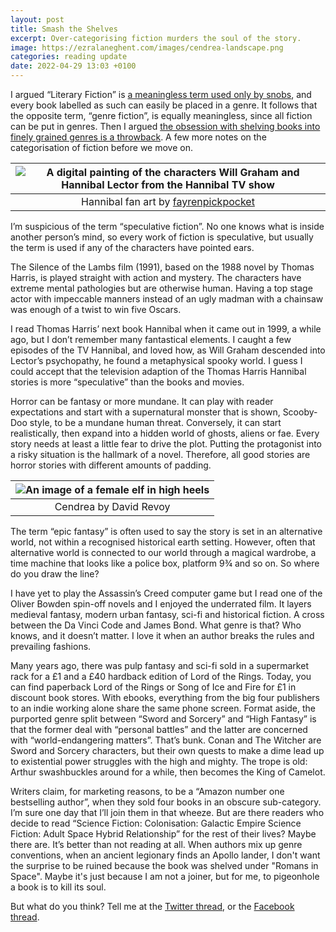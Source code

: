 ```yaml
---
layout: post
title: Smash the Shelves
excerpt: Over-categorising fiction murders the soul of the story.
image: https://ezralaneghent.com/images/cendrea-landscape.png
categories: reading update
date: 2022-04-29 13:03 +0100
---
```

I argued “Literary Fiction” is [a meaningless term used only by snobs](https://ezralaneghent.com/reading/update/2022/04/27/on-literary-fantasy.html), and every book labelled as such can easily be placed in a genre. It follows that the opposite term, “genre fiction”, is equally meaningless, since all fiction can be put in genres. Then I argued [the obsession with shelving books into finely grained genres is a throwback](https://ezralaneghent.com/reading/update/2022/04/24/librarians-vs-robots.html). A few more notes on the categorisation of fiction before we move on. 

| ![A digital painting of the characters Will Graham and Hannibal Lector from the Hannibal TV show]({{site.url}}/images/hannibal_fan_art.jpg) |
|:--:| 
| Hannibal fan art by [fayrenpickpocket](https://www.deviantart.com/fayrenpickpocket/art/Hannibal-376483561) |

I’m suspicious of the term “speculative fiction”. No one knows what is inside another person’s mind, so every work of fiction is speculative, but usually the term is used if any of the characters have pointed ears.

The Silence of the Lambs film (1991), based on the 1988 novel by Thomas Harris, is played straight with action and mystery. The characters have extreme mental pathologies but are otherwise human. Having a top stage actor with impeccable manners instead of an ugly madman with a chainsaw was enough of a twist to win five Oscars.

I read Thomas Harris’ next book Hannibal when it came out in 1999, a while ago, but I don’t remember many fantastical elements. I caught a few episodes of the TV Hannibal, and loved how, as Will Graham descended into Lector’s psychopathy, he found a metaphysical spooky world. I guess I could accept that the television adaption of the Thomas Harris Hannibal stories is more “speculative” than the books and movies.

Horror can be fantasy or more mundane. It can play with reader expectations and start with a supernatural monster that is shown, Scooby-Doo style, to be a mundane human threat. Conversely, it can start realistically, then expand into a hidden world of ghosts, aliens or fae. Every story needs at least a little fear to drive the plot. Putting the protagonist into a risky situation is the hallmark of a novel. Therefore, all good stories are horror stories with different amounts of padding.

| ![An image of a female elf in high heels]({{site.url}}/images/cendrea.png) | 
|:--:| 
| Cendrea by David Revoy |

The term “epic fantasy” is often used to say the story is set in an alternative world, not within a recognised historical earth setting. However, often that alternative world is connected to our world through a magical wardrobe, a time machine that looks like a police box, platform 9¾ and so on. So where do you draw the line?

I have yet to play the Assassin’s Creed computer game but I read one of the Oliver Bowden spin-off novels and I enjoyed the underrated film. It layers medieval fantasy, modern urban fantasy, sci-fi and historical fiction. A cross between the Da Vinci Code and James Bond. What genre is that? Who knows, and it doesn’t matter. I love it when an author breaks the rules and prevailing fashions.

Many years ago, there was pulp fantasy and sci-fi sold in a supermarket rack for a £1 and a £40 hardback edition of Lord of the Rings. Today, you can find paperback Lord of the Rings or Song of Ice and Fire for £1 in discount book stores. With ebooks, everything from the big four publishers to an indie working alone share the same phone screen. Format aside, the purported genre split between “Sword and Sorcery” and “High Fantasy” is that the former deal with “personal battles” and the latter are concerned with “world-endangering matters”. That’s bunk. Conan and The Witcher are Sword and Sorcery characters, but their own quests to make a dime lead up to existential power struggles with the high and mighty. The trope is old: Arthur swashbuckles around for a while, then becomes the King of Camelot.

Writers claim, for marketing reasons, to be a “Amazon number one bestselling author”, when they sold four books in an obscure sub-category. I’m sure one day that I’ll join them in that wheeze. But are there readers who decide to read “Science Fiction: Colonisation: Galactic Empire Science Fiction: Adult Space Hybrid Relationship” for the rest of their lives? Maybe there are. It’s better than not reading at all. When authors mix up genre conventions, when an ancient legionary finds an Apollo lander, I don't want the surprise to be ruined because the book was shelved under "Romans in Space". Maybe it's just because I am not a joiner, but for me, to pigeonhole a book is to kill its soul. 

But what do you think? Tell me at the [Twitter thread](https://twitter.com/ezralaneghent), or the [Facebook thread](https://www.facebook.com/ezralaneghent).
